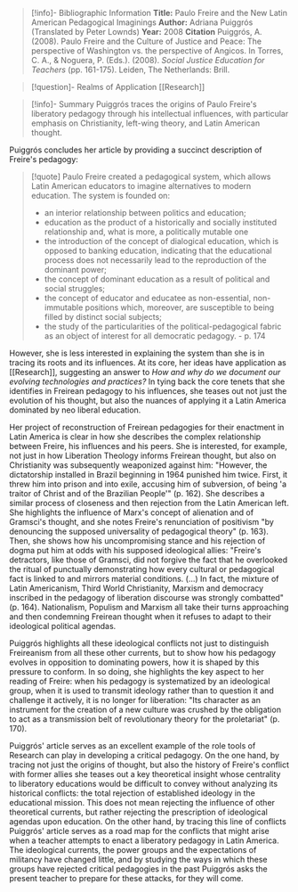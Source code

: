 >[!info]- Bibliographic Information
>**Title:** Paulo Freire and the New Latin American Pedagogical Imaginings
>**Author:** Adriana Puiggrós (Translated by Peter Lownds)
>**Year:** 2008
>**Citation**
>Puiggrós, A. (2008). Paulo Freire and the Culture of Justice and Peace: The perspective of Washington vs. the perspective of Angicos. In Torres, C. A., & Noguera, P. (Eds.). (2008). *Social Justice Education for Teachers* (pp. 161-175). Leiden, The Netherlands: Brill.

>[!question]- Realms of Application
>[[Research]]

>[!info]- Summary
Puiggrós traces the origins of Paulo Freire's liberatory pedagogy through his intellectual influences, with particular emphasis on Christianity, left-wing theory, and Latin American thought.

Puiggrós concludes her article by providing a succinct description of Freire's pedagogy:

> [!quote] 
> Paulo Freire created a pedagogical system, which allows Latin American educators to imagine alternatives to modern education. The system is founded on:
> - an interior relationship between politics and education;
> - education as the product of a historically and socially instituted relationship and, what is more, a politically mutable one
> - the introduction of the concept of dialogical education, which is opposed to banking education, indicating that the educational process does not necessarily lead to the reproduction of the dominant power;
> - the concept of dominant education as a result of political and social struggles;
> - the concept of educator and educatee as non-essential, non-immutable positions which, moreover, are susceptible to being filled by distinct social subjects;
> - the study of the particularities of the political-pedagogical fabric as an object of interest for all democratic pedagogy.
> \- p. 174

However, she is less interested in explaining the system than she is in tracing its roots and its influences. At its core, her ideas have application as [[Research]], suggesting an answer to *How and why do we document our evolving technologies and practices?* In tying back the core tenets that she identifies in Freirean pedagogy to his influences, she teases out not just the evolution of his thought, but also the nuances of applying it a Latin America dominated by neo liberal education.

Her project of reconstruction of Freirean pedagogies for their enactment in Latin America is clear in how she describes the complex relationship between Freire, his influences and his peers. She is interested, for example, not just in how Liberation Theology informs Freirean thought, but also on Christianity was subsequently weaponized against him: "However, the dictatorship installed in Brazil beginning in 1964 punished him twice. First, it threw him into prison and into exile, accusing him of subversion, of being 'a traitor of Christ and of the Brazilian People'" (p. 162). She describes a similar process of closeness and then rejection from the Latin American left. She highlights the influence of Marx's concept of alienation and of Gramsci's thought, and she notes Freire's renunciation of positivism "by denouncing the supposed universality of pedagogical theory" (p. 163). Then, she shows how his uncompromising stance and his rejection of dogma put him at odds with his supposed ideological allies: "Freire's detractors, like those of Gramsci, did not forgive the fact that he overlooked the ritual of punctually demonstrating how every cultural or pedagogical fact is linked to and mirrors material conditions. (...) In fact, the mixture of Latin Americanism, Third World Christianity, Marxism and democracy inscribed in the pedagogy of liberation discourse was strongly combatted" (p. 164). Nationalism, Populism and Marxism all take their turns approaching and then condemning Freirean thought when it refuses to adapt to their ideological political agendas.

Puiggrós highlights all these ideological conflicts not just to distinguish Freireanism from all these other currents, but to show how his pedagogy evolves in opposition to dominating powers, how it is shaped by this pressure to conform. In so doing, she highlights the key aspect to her reading of Freire: when his pedagogy is systematized by an ideological group, when it is used to transmit ideology rather than to question it and challenge it actively, it is no longer for liberation: "Its character as an instrument for the creation of a new culture was crushed by the obligation to act as a transmission belt of revolutionary theory for the proletariat" (p. 170).

Puiggrós' article serves as an excellent example of the role tools of Research can play in developing a critical pedagogy. On the one hand, by tracing not just the origins of thought, but also the history of Freire's conflict with former allies she teases out a key theoretical insight whose centrality to liberatory educations would be difficult to convey without analyzing its historical conflicts: the total rejection of established ideology in the educational mission. This does not mean rejecting the influence of other theoretical currents, but rather rejecting the prescription of ideological agendas upon education. On the other hand, by tracing this line of conflicts Puiggrós' article serves as a road map for the conflicts that might arise when a teacher attempts to enact a liberatory pedagogy in Latin America. The ideological currents, the power groups and the expectations of militancy have changed little, and by studying the ways in which these groups have rejected critical pedagogies in the past Puiggrós asks the present teacher to prepare for these attacks, for they will come.